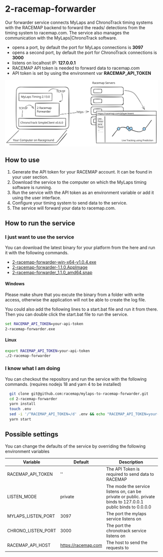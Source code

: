 # 2-racemap-forwarder

Our forwarder service connects MyLaps and ChronoTrack timing systems with the RACEMAP backend to forward the reads/ detections from the timing system to racemap.com.
The service also manages the communication with the MyLaps|ChronoTrack software.

- opens a port, by default the port for MyLaps connections is **3097**
- opens a second port, by default the port for ChronoTrack connections is **3000**
- listens on localhost IP: **127.0.0.1**
- RACEMAP API token is needed to forward data to racemap.com
- API token is set by using the environment var **RACEMAP_API_TOKEN**

![image](./docs/information-flow.excalidraw.svg)

## How to use

1. Generate the API token for your RACEMAP account. It can be found in your user section.
2. Download the service to the computer on which the MyLaps timing software is running.
3. Run the service with the API token as an environment variable or add it using the user interface.
4. Configure your timing system to send data to the service.
5. The service will forward your data to racemap.com.

## How to run the service

### I just want to use the service

You can download the latest binary for your platform from the here and run it with the following commands.

- [2-racemap-forwarder-win-x64-v1.0.4.exe](https://github.com/racemap/2-racemap-forwarder/releases/download/v1.0.0/2-racemap-forwarder-win-x64-v1.0.0.exe)
- [2-racemap-forwarder-1.1.0.AppImage](https://github.com/racemap/2-racemap-forwarder/releases/download/v1.0.0/2-racemap-forwarder-1.1.0.AppImage)
- [2-racemap-forwarder_1.1.0_amd64.snap](https://github.com/racemap/2-racemap-forwarder/releases/download/v1.0.0/2-racemap-forwarder_1.1.0_amd64.snap)

#### Windows

Please make shure that you excute the binary from a folder with write access, otherwise the application will not be able to create the log file.

You could also add the following lines to a start.bat file and run it from there. Then you can double click the start.bat file to run the service.

```bat
set RACEMAP_API_TOKEN=your-api-token
2-racemap-forwarder.exe
```

#### Linux

```bash
export RACEMAP_API_TOKEN=your-api-token
./2-racemap-forwarder
```

### I know what I am doing

You can checkout the repository and run the service with the following commands. (requires nodejs 18 and yarn 4 to be installed)

```bash
  git clone git@github.com:racemap/mylaps-to-racemap-forwarder.git
  cd 2-racemap-forwarder
  yarn install
  touch .env
  sed -i '/^RACEMAP_API_TOKEN=/d' .env && echo "RACEMAP_API_TOKEN=your-api-token" >> .env
  yarn start
```

## Possible settings

You can change the defaults of the service by overriding the following environment variables

| Variable           | Default             | Description                                                                                                   |
| ------------------ | ------------------- | ------------------------------------------------------------------------------------------------------------- |
| RACEMAP_API_TOKEN  | ''                  | The API Token is required to send data to RACEMAP                                                             |
| LISTEN_MODE        | private             | The mode the service listens on, can be private or public. private binds to 127.0.0.1 public binds to 0.0.0.0 |
| MYLAPS_LISTEN_PORT | 3097                | The port the mylaps service listens on                                                                        |
| CHRONO_LISTEN_PORT | 3000                | The port the chronotrack service listens on                                                                   |
| RACEMAP_API_HOST   | https://racemap.com | The host to send the requests to                                                                              |
